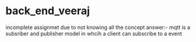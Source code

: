 # back_end_veeraj
incomplete assignmet due to not knowing all the concept
answer:- mqtt is a subsriber and publisher model in whcih a client can subscribe  to a event
